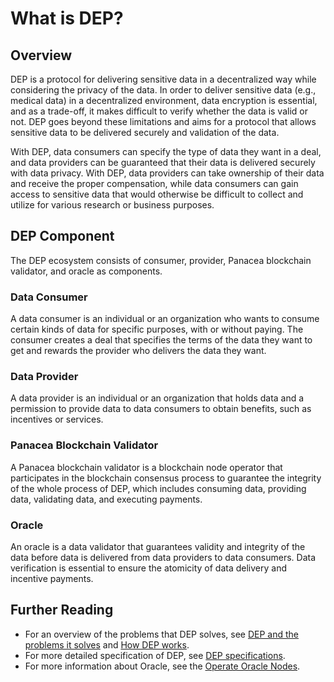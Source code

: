 # What is DEP?

## Overview

DEP is a protocol for delivering sensitive data in a decentralized way while considering the privacy of the data.
In order to deliver sensitive data (e.g., medical data) in a decentralized environment, 
data encryption is essential, and as a trade-off, it makes difficult to verify whether the data is valid or not.
DEP goes beyond these limitations and aims for a protocol that allows sensitive data to be delivered securely and validation of the data.

With DEP, data consumers can specify the type of data they want in a deal, 
and data providers can be guaranteed that their data is delivered securely with data privacy. 
With DEP, data providers can take ownership of their data and receive the proper compensation,
while data consumers can gain access to sensitive data that would otherwise be difficult to collect 
and utilize for various research or business purposes.

## DEP Component
The DEP ecosystem consists of consumer, provider, Panacea blockchain validator, and oracle as components.

### Data Consumer
A data consumer is an individual or an organization who wants to consume certain kinds of data for specific purposes, with or without paying.
The consumer creates a deal that specifies the terms of the data they want to get and rewards the provider who delivers the data they want.

### Data Provider
A data provider is an individual or an organization that holds data and a permission to provide data to data consumers to obtain benefits, such as incentives or services.

### Panacea Blockchain Validator
A Panacea blockchain validator is a blockchain node operator that participates in the blockchain consensus process to guarantee the integrity of the whole process of DEP, which includes consuming data, providing data, validating data, and executing payments.

### Oracle
An oracle is a data validator that guarantees validity and integrity of the data before data is delivered from data providers to data consumers.
Data verification is essential to ensure the atomicity of data delivery and incentive payments.

## Further Reading

- For an overview of the problems that DEP solves, see [DEP and the problems it solves](1-DEP-problems-it-solves.md) and [How DEP works](2-How-DEP-works.md).
- For more detailed specification of DEP, see [DEP specifications](../../3-protocol-devs/1-dep-specs/0-overview.md).
- For more information about Oracle, see the [Operate Oracle Nodes](../../5-oracles/1-operate-oracle-nodes/0-overview.md).